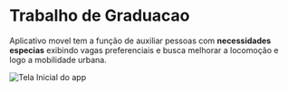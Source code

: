 # Trabalho de Graduacao
Aplicativo movel tem a função de auxiliar pessoas com **necessidades especias** exibindo  vagas preferenciais e busca  melhorar a locomoção e logo a mobilidade urbana.

![Tela Inicial do app](https://github.com/allefsousa/TrabalhoGraduacao/blob/master/app/gitfoi.png)


